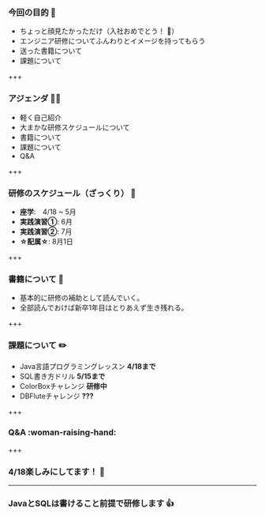 ### 今回の目的 🎏 

- ちょっと顔見たかっただけ（入社おめでとう！ 🎉）
- エンジニア研修についてふんわりとイメージを持ってもらう
- 送った書籍について
- 課題について

+++

### アジェンダ 👩‍🍳 
- 軽く自己紹介 
- 大まかな研修スケジュールについて
- 書籍について
- 課題について
- Q&A

+++

### 研修のスケジュール（ざっくり） 📆 
- **座学**:　4/18 ~ 5月 
- **実践演習①**: 6月
- **実践演習②**: 7月
- **☆配属☆**: 8月1日

+++

### 書籍について 📖 
- 基本的に研修の補助として読んでいく。
- 全部読んでおけば新卒1年目はとりあえず生き残れる。

+++ 

### 課題について ✏️ 
- Java言語プログラミングレッスン **4/18まで**
- SQL書き方ドリル **5/15まで**
- ColorBoxチャレンジ **研修中**
- DBFluteチャレンジ **???**

+++
### Q&A :woman-raising-hand: 

+++
### 4/18楽しみにしてます！ :muscle:

--- 
### JavaとSQLは書けること前提で研修します 👍 


